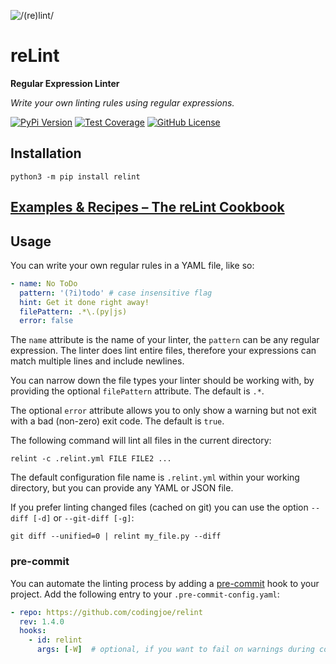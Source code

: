![/(re)lint/](https://repository-images.githubusercontent.com/127479533/061e8bfe-f0e0-4f0b-857b-eae82f9df6af)

# reLint

**Regular Expression Linter**

*Write your own linting rules using regular expressions.*

[![PyPi Version](https://img.shields.io/pypi/v/relint.svg)](https://pypi.python.org/pypi/relint/)
[![Test Coverage](https://codecov.io/gh/codingjoe/relint/branch/main/graph/badge.svg)](https://codecov.io/gh/codingjoe/relint)
[![GitHub License](https://img.shields.io/github/license/codingjoe/relint)](https://raw.githubusercontent.com/codingjoe/relint/main/LICENSE)

## Installation

```shell-session
python3 -m pip install relint
```

## [Examples & Recipes – The reLint Cookbook](https://github.com/codingjoe/relint/blob/main/COOKBOOK.md)

## Usage

You can write your own regular rules in a YAML file, like so:

```yaml
- name: No ToDo
  pattern: '(?i)todo' # case insensitive flag
  hint: Get it done right away!
  filePattern: .*\.(py|js)
  error: false
```

The `name` attribute is the name of your linter, the `pattern` can be
any regular expression. The linter does lint entire files, therefore
your expressions can match multiple lines and include newlines.

You can narrow down the file types your linter should be working with,
by providing the optional `filePattern` attribute. The default is `.*`.

The optional `error` attribute allows you to only show a warning but not
exit with a bad (non-zero) exit code. The default is `true`.

The following command will lint all files in the current directory:

```shell
relint -c .relint.yml FILE FILE2 ...
```

The default configuration file name is `.relint.yml` within your working
directory, but you can provide any YAML or JSON file.

If you prefer linting changed files (cached on git) you can use the
option `--diff [-d]` or `--git-diff [-g]`:

```shell
git diff --unified=0 | relint my_file.py --diff
```

### pre-commit

You can automate the linting process by adding a
[pre-commit](https://pre-commit.com/) hook to your project. Add the
following entry to your `.pre-commit-config.yaml`:

```yaml
- repo: https://github.com/codingjoe/relint
  rev: 1.4.0
  hooks:
    - id: relint
      args: [-W]  # optional, if you want to fail on warnings during commit
```
